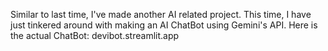 Similar to last time, I've made another AI related project. This time, I have just tinkered around with making an AI ChatBot using Gemini's API. 
Here is the actual ChatBot: devibot.streamlit.app
